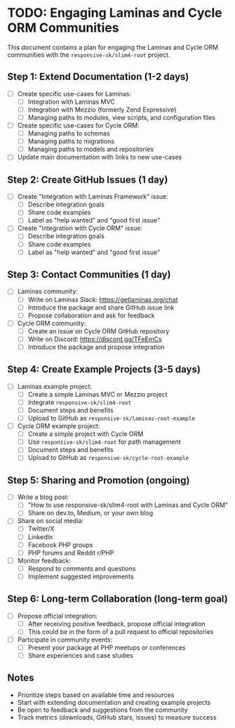 # TODO: Engaging Laminas and Cycle ORM Communities

This document contains a plan for engaging the Laminas and Cycle ORM communities with the `responsive-sk/slim4-root` project.

## Step 1: Extend Documentation (1-2 days)

- [ ] Create specific use-cases for Laminas:
  - [ ] Integration with Laminas MVC
  - [ ] Integration with Mezzio (formerly Zend Expressive)
  - [ ] Managing paths to modules, view scripts, and configuration files

- [ ] Create specific use-cases for Cycle ORM:
  - [ ] Managing paths to schemas
  - [ ] Managing paths to migrations
  - [ ] Managing paths to models and repositories

- [ ] Update main documentation with links to new use-cases

## Step 2: Create GitHub Issues (1 day)

- [ ] Create "Integration with Laminas Framework" issue:
  - [ ] Describe integration goals
  - [ ] Share code examples
  - [ ] Label as "help wanted" and "good first issue"

- [ ] Create "Integration with Cycle ORM" issue:
  - [ ] Describe integration goals
  - [ ] Share code examples
  - [ ] Label as "help wanted" and "good first issue"

## Step 3: Contact Communities (1 day)

- [ ] Laminas community:
  - [ ] Write on Laminas Slack: https://getlaminas.org/chat
  - [ ] Introduce the package and share GitHub issue link
  - [ ] Propose collaboration and ask for feedback

- [ ] Cycle ORM community:
  - [ ] Create an issue on Cycle ORM GitHub repository
  - [ ] Write on Discord: https://discord.gg/TFeEmCs
  - [ ] Introduce the package and propose integration

## Step 4: Create Example Projects (3-5 days)

- [ ] Laminas example project:
  - [ ] Create a simple Laminas MVC or Mezzio project
  - [ ] Integrate `responsive-sk/slim4-root`
  - [ ] Document steps and benefits
  - [ ] Upload to GitHub as `responsive-sk/laminas-root-example`

- [ ] Cycle ORM example project:
  - [ ] Create a simple project with Cycle ORM
  - [ ] Use `responsive-sk/slim4-root` for path management
  - [ ] Document steps and benefits
  - [ ] Upload to GitHub as `responsive-sk/cycle-root-example`

## Step 5: Sharing and Promotion (ongoing)

- [ ] Write a blog post:
  - [ ] "How to use responsive-sk/slim4-root with Laminas and Cycle ORM"
  - [ ] Share on dev.to, Medium, or your own blog

- [ ] Share on social media:
  - [ ] Twitter/X
  - [ ] LinkedIn
  - [ ] Facebook PHP groups
  - [ ] PHP forums and Reddit r/PHP

- [ ] Monitor feedback:
  - [ ] Respond to comments and questions
  - [ ] Implement suggested improvements

## Step 6: Long-term Collaboration (long-term goal)

- [ ] Propose official integration:
  - [ ] After receiving positive feedback, propose official integration
  - [ ] This could be in the form of a pull request to official repositories

- [ ] Participate in community events:
  - [ ] Present your package at PHP meetups or conferences
  - [ ] Share experiences and case studies

## Notes

- Prioritize steps based on available time and resources
- Start with extending documentation and creating example projects
- Be open to feedback and suggestions from the community
- Track metrics (downloads, GitHub stars, issues) to measure success
